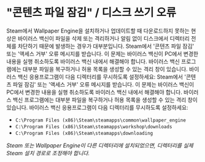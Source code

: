 # "콘텐츠 파일 잠김" / 디스크 쓰기 오류

Steam에서 Wallpaper Engine을 설치하거나 업데이트할 때 다운로드하지 못하는 현상은 바이러스 백신이 파일을 삭제 또는 격리하거나 알림 없이 디스크에서 디렉터리 전체를 차단하기 때문에 발생하는 경우가 대부분입니다. Steam에서 '콘텐츠 파일 잠김' 또는 '액세스 거부' 오류 메시지를 받습니다. 이 문제는 바이러스 백신이 PC에서 변경한 내용을 실행 취소하도록 바이러스 백신 내에서 해결해야 합니다. 바이러스 백신 프로그램에는 대부분 파일을 복구하거나 허용 목록을 생성할 수 있는 격리 창이 있습니다. 바이러스 백신 응용프로그램이 다음 디렉터리를 무시하도록 설정하세요: Steam에서 '콘텐츠 파일 잠김' 또는 '액세스 거부' 오류 메시지를 받습니다. 이 문제는 바이러스 백신이 PC에서 변경한 내용을 실행 취소하도록 바이러스 백신 내에서 해결해야 합니다. 바이러스 백신 프로그램에는 대부분 파일을 복구하거나 허용 목록을 생성할 수 있는 격리 창이 있습니다. 바이러스 백신 응용프로그램이 다음 디렉터리를 무시하도록 설정하세요:

* `C:\Program Files (x86)\Steam\steamapps\common\wallpaper_engine`
* `C:\Program Files (x86)\Steam\steamapps\workshop\downloads`
* `C:\Program Files (x86)\Steam\steamapps\downloading`

*Steam 또는 Wallpaper Engine이 다른 디렉터리에 설치되었으면, 디렉터리를 실제 Steam 설치 경로로 조정해야 합니다.*

